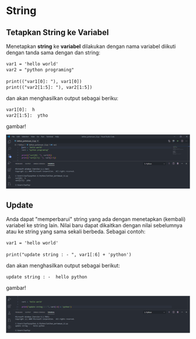 # String


## Tetapkan String ke Variabel
Menetapkan **string** ke **variabel** dilakukan dengan nama variabel diikuti dengan tanda sama dengan dan string:

	var1 = 'hello world'
	var2 = "python programing"

	print(("var1[0]: "), var1[0])
	print(("var2[1:5]: "), var2[1:5])

dan akan menghasilkan output sebagai beriku:

	var1[0]:  h
	var2[1:5]:  ytho

gambar!

![01.png](/gambar/01.png)


## Update
Anda dapat "memperbarui" string yang ada dengan menetapkan (kembali) variabel ke string lain. 
Nilai baru dapat dikaitkan dengan nilai sebelumnya atau ke string yang sama sekali berbeda. 
Sebagai contoh:

	var1 = 'hello world'

	print("update string : - ", var1[:6] + 'python')

dan akan menghasilkan output sebagai berikut:

	update string : -  hello python

gambar!

![02.png](/gambar/02.png)
